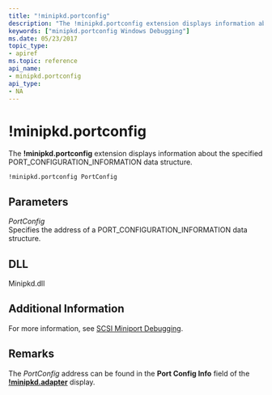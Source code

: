 ```yaml
---
title: "!minipkd.portconfig"
description: "The !minipkd.portconfig extension displays information about the specified PORT_CONFIGURATION_INFORMATION data structure."
keywords: ["minipkd.portconfig Windows Debugging"]
ms.date: 05/23/2017
topic_type:
- apiref
ms.topic: reference
api_name:
- minipkd.portconfig
api_type:
- NA
---
```


# !minipkd.portconfig


The **!minipkd.portconfig** extension displays information about the specified PORT\_CONFIGURATION\_INFORMATION data structure.

```dbgcmd
!minipkd.portconfig PortConfig 
```

## Parameters


<span id="_______PortConfig______"></span><span id="_______portconfig______"></span><span id="_______PORTCONFIG______"></span> *PortConfig*   
Specifies the address of a PORT\_CONFIGURATION\_INFORMATION data structure.

## DLL

Minipkd.dll

 

## Additional Information

For more information, see [SCSI Miniport Debugging](../debugger/scsi-miniport-debugging.md).

## Remarks

The *PortConfig* address can be found in the **Port Config Info** field of the [**!minipkd.adapter**](-minipkd-adapter.md) display.

